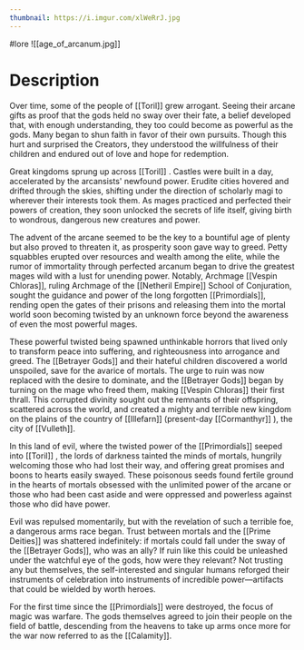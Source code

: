 ```yaml
---
thumbnail: https://i.imgur.com/xlWeRrJ.jpg
---
```

#lore
![[age_of_arcanum.jpg]]

# Description
Over time, some of the people of [[Toril]] grew arrogant. Seeing their arcane gifts as proof that the gods held no sway over their fate, a belief developed that, with enough understanding, they too could become as powerful as the gods. Many began to shun faith in favor of their own pursuits. Though this hurt and surprised the Creators, they understood the willfulness of their children and endured out of love and hope for redemption.

Great kingdoms sprung up across [[Toril]] . Castles were built in a day, accelerated by the arcansists' newfound power. Erudite cities hovered and drifted through the skies, shifting under the direction of scholarly magi to wherever their interests took them. As mages practiced and perfected their powers of creation, they soon unlocked the secrets of life itself, giving birth to wondrous, dangerous new creatures and power.

The advent of the arcane seemed to be the key to a bountiful age of plenty but also proved to threaten it, as prosperity soon gave way to greed. Petty squabbles erupted over resources and wealth among the elite, while the rumor of immortality through perfected arcanum began to drive the greatest mages wild with a lust for unending power. Notably, Archmage [[Vespin Chloras]], ruling Archmage of the [[Netheril Empire]] School of Conjuration, sought the guidance and power of the long forgotten [[Primordials]], rending open the gates of their prisons and releasing them into the mortal world soon becoming twisted by an unknown force beyond the awareness of even the most powerful mages.

These powerful twisted being spawned unthinkable horrors that lived only to transform peace into suffering, and righteousness into arrogance and greed. The [[Betrayer Gods]] and their hateful children discovered a world unspoiled, save for the avarice of mortals. The urge to ruin was now replaced with the desire to dominate, and the [[Betrayer Gods]] began by turning on the mage who freed them, making [[Vespin Chloras]] their first thrall. This corrupted divinity sought out the remnants of their offspring, scattered across the world, and created a mighty and terrible new kingdom on the plains of the country of [[Illefarn]] (present-day [[Cormanthyr]] ), the city of [[Vulleth]].

In this land of evil, where the twisted power of the [[Primordials]] seeped into [[Toril]] , the lords of darkness tainted the minds of mortals, hungrily welcoming those who had lost their way, and offering great promises and boons to hearts easily swayed. These poisonous seeds found fertile ground in the hearts of mortals obsessed with the unlimited power of the arcane or those who had been cast aside and were oppressed and powerless against those who did have power.

Evil was repulsed momentarily, but with the revelation of such a terrible foe, a dangerous arms race began. Trust between mortals and the [[Prime Deities]] was shattered indefinitely: if mortals could fall under the sway of the [[Betrayer Gods]], who was an ally? If ruin like this could be unleashed under the watchful eye of the gods, how were they relevant? Not trusting any but themselves, the self-interested and singular humans reforged their instruments of celebration into instruments of incredible power—artifacts that could be wielded by worth heroes.

For the first time since the [[Primordials]] were destroyed, the focus of magic was warfare. The gods themselves agreed to join their people on the field of battle, descending from the heavens to take up arms once more for the war now referred to as the [[Calamity]].